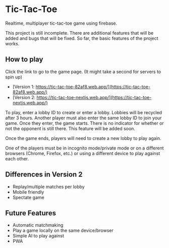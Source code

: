 # Tic-Tac-Toe
Realtime, multiplayer tic-tac-toe game using firebase.

This project is still incomplete. There are additional features that will be added and bugs that will be fixed.
So far, the basic features of the project works.

## How to play

Click the link to go to the game page. (It might take a second for servers to spin up)
 - [Version 1: https://tic-tac-toe-82af8.web.app/](https://tic-tac-toe-82af8.web.app/)
 - [Version 2: https://tic-tac-toe-nextjs.web.app/](https://tic-tac-toe-nextjs.web.app/)

To play, enter a lobby ID to create or enter a lobby. Lobbies will be recycled after 3 hours.
Another player must also enter the same lobby ID to join your game. Once they enter, the game starts.
There is no indicator for whether or not the opponent is still there. This feature will be added soon.

Once the game ends, players will need to create a new lobby to play again.

One of the players must be in incognito mode/private mode or on a different browsers (Chrome, Firefox, etc.) or using a different device to play against each other.

## Differences in Version 2
- Replay/multiple matches per lobby
- Mobile friendly
- Spectate game

## Future Features
- Automatic matchmaking
- Play a game locally on the same device/browser
- Simple AI to play against
- PWA
